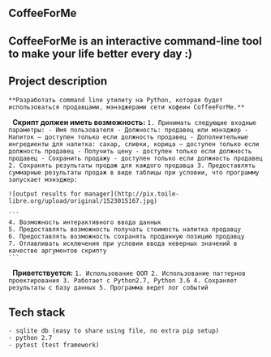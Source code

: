 ## CoffeeForMe
## CoffeeForMe is an interactive command-line tool to make your life better every day :)
## Project description 

	**Разработать command line утилиту на Python, которая будет использоваться продавцами, мэнэджерами сети кофеин CoffeeForMe.**
 
	**Скрипт должен иметь возможность:**
	```
    1. Принимать следующие входные параметры:
	- Имя пользователя
    - Должность: продавец или мэнэджер
    - Напиток – доступен только если должность продавец
	- Дополнительные ингредиенты для напитка: сахар, сливки, корица – доступен только если должность продавец
    - Получить цену - доступен только если должность продавец
	- Сохранить продажу - доступен только если должность продавец
    2. Сохранять результаты продаж для каждого продавца
	3. Предоставлять суммарные результаты продаж в виде таблицы при условии, что программу запускает мэнэджер:
	```

	![output results for manager](http://pix.toile-libre.org/upload/original/1523015167.jpg)
	
	```
    4. Возможность интерактивного ввода данных
    5. Предоставлять возможность получать стоимость напитка продавцу
	6. Предоставлять возможность сохранять проданную позицию продавцу
    7. Отлавливать исключения при условии ввода неверных значений в качестве аргументов скрипту
	```
 
	**Приветствуется:**
	```
    1. Использование ООП
	2. Использование паттернов проектирования
	3. Работает с Python2.7, Python 3.6
    4. Сохраняет результаты с базу данных
	5. Программа ведет лог событий
	```

## Tech stack

```
- sqlite db (easy to share using file, no extra pip setup)
- python 2.7 
- pytest (test framework)
```

